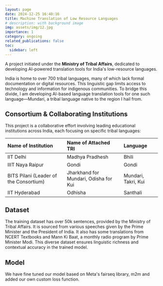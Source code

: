 ```yaml
---
layout: page
date: 2024-12-25 16:40:16
title: Machine Translation of Low Resource Languages
# description: with background image
img: assets/img/12.jpg
importance: 1
category: ongoing
related_publications: false
toc:
  sidebar: left
---
```


A project initiated under the **Ministry of Tribal Affairs**, dedicated to developing AI-powered translation tools for India's low-resource languages.

India is home to over 700 tribal languages, many of which lack formal documentation or digital resources. This linguistic gap limits access to technology and information for indigenous communities. To bridge this divide, I am developing AI-based language translation tools for one such language—Mundari, a tribal language native to the region I hail from.

## Consortium & Collaborating Institutions

This project is a collaborative effort involving leading educational institutions across India, each focusing on specific tribal languages:

| Name of Institution  | Name of Attached TRI  | Language  |
| :---                 |    :----             |   :---    |
| IIT Delhi            | Madhya Pradhesh       | Bhili     |
| IIIT Naya Raipur     | Gondi                 | Gondi     |
| BITS Pilani (Leader of the Consortium)   | Jharkhand for Mundari, Odisha for Kui | Mundari, Takri, Kui  |
| IIT Hyderabad        | Odhisha               | Santhali  |

## Dataset
The training dataset has over 50k sentences, provided by the Ministry of Tribal Affairs. It is sourced from various speeches given by the Prime Minister and the President of India. It also has some translations from NCERT Textbooks and Mann Ki Baat, a monthly radio program by Prime Minister Modi. This diverse dataset ensures linguistic richness and contextual accuracy in the trained model.

## Model
We have fine tuned our model based on Meta's fairseq library, m2m and added our own custom loss function. 

